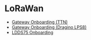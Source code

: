 # LoRaWan

* [Gateway Onboarding (TTN)](Gateway_Onboarding_TTN.md)
* [Gateway Onboarding (Dragino LPS8)](Gateway_Onboarding_Dragino_LPS8.md)
* [LDDS75 Onboarding](LDDS75_Onboarding.md)
